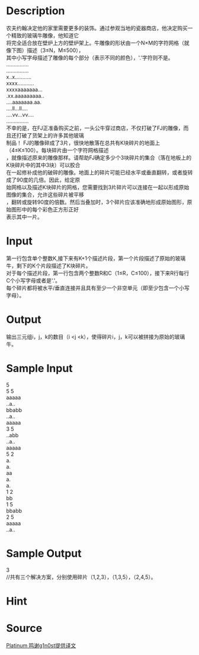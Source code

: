
# Description

<div class="content"><div>农夫约翰决定他的家里需要更多的装饰。通过参观当地的瓷器商店，他决定购买一个精致的玻璃牛雕像，他知道它</div>
<div>将完全适合放在壁炉上方的壁炉架上。牛雕像的形状由一个N×M的字符网格（就像下图）描述（3≤N，M≤500），</div>
<div>其中小写字母描述了雕像的每个部分（表示不同的颜色），&#39;.&#39;字符则不是。</div>
<div></div>
<div>...............</div>
<div>...............</div>
<div>x..x...........</div>
<div>xxxx...........</div>
<div>xxxxaaaaaaa...</div>
<div>.xx.aaaaaaaaa..</div>
<div>....aaaaaaa.aa.</div>
<div>....ll...ll....</div>
<div>....vv...vv....</div>
<div>...............</div>
<div></div>
<div>不幸的是，在FJ正准备购买之前，一头公牛穿过商店，不仅打破了FJ的雕像，而且还打破了货架上的许多其他玻璃</div>
<div>制品！ FJ的雕像碎成了3片，很快地散落在总共有K块碎片的地面上（4≤K≤100）。每块碎片由一个字符网格描述</div>
<div>，就像描述原来的雕像那样。请帮助FJ确定多少个3块碎片的集合（落在地板上的K块碎片中的其中3块）可以胶合</div>
<div>在一起修补成他的破碎的雕像。地面上的碎片可能已经水平或垂直翻转，或者旋转成了90度的几倍。因此，给定原</div>
<div>始网格以及描述K块碎片的网格，您需要找到3片碎片可以连接在一起以形成原始图像的集合，允许这些碎片被平移</div>
<div>，翻转或旋转90度的倍数。然后当叠加时，3个碎片应该准确地形成原始图形，原始图形中的每个彩色正方形正好</div>
<div>表示其中一片。</div>
<div></div></div>

# Input

<div class="content"><div>第一行包含单个整数K,接下来有K+1个描述片段，第一个片段描述了原始的玻璃牛，剩下的K个片段描述了K块碎片。</div>
<div>对于每个描述片段，第一行包含两个整数R和C（1≤R，C≤100），接下来R行每行C个小写字母或者是&#39;.&#39;。</div>
<div>每个碎片都将被水平/垂直连接并且具有至少一个非空单元（即至少包含一个小写字母）。</div>
<div></div></div>

# Output

<div class="content"><div>
<div>输出三元组i，j，k的数目（i &lt;j &lt;k），使得碎片i，j，k可以被拼接为原始的玻璃牛。</div>
</div>
<p></p></div>

# Sample Input

<div class="content"><span class="sampledata">5<br/>
5 5<br/>
aaaaa<br/>
..a..<br/>
bbabb<br/>
..a..<br/>
aaaaa<br/>
3 5<br/>
..abb<br/>
..a..<br/>
aaaaa<br/>
5 2<br/>
a.<br/>
a.<br/>
aa<br/>
a.<br/>
a.<br/>
1 2<br/>
bb<br/>
1 5<br/>
bbabb<br/>
2 5<br/>
aaaaa<br/>
..a..</span></div>

# Sample Output

<div class="content"><span class="sampledata">3<br/>
//共有三个解决方案，分别使用碎片（1,2,3），（1,3,5），（2,4,5）。</span></div>

# Hint

<div class="content"><p></p></div>

# Source

<div class="content"><p><a href="problemset.php?search=Platinum 鸣谢g1n0st提供译文">Platinum 鸣谢g1n0st提供译文</a></p></div>

